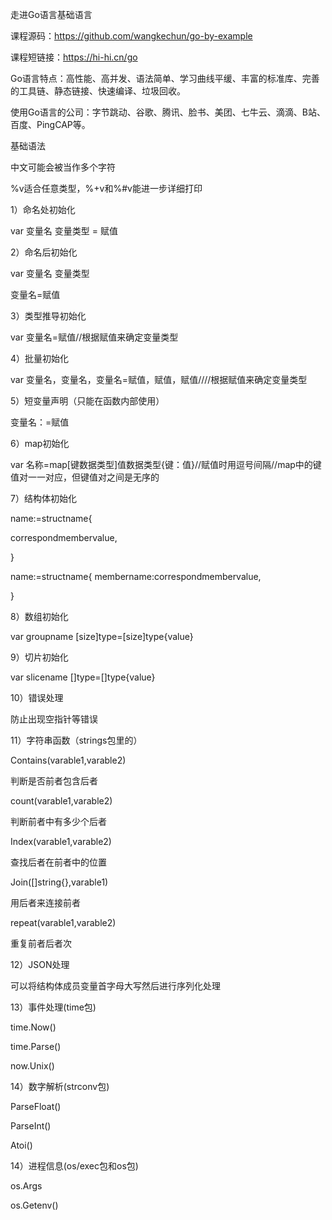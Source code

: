 走进Go语言基础语言

课程源码：https://github.com/wangkechun/go-by-example

课程短链接：https://hi-hi.cn/go

Go语言特点：高性能、高并发、语法简单、学习曲线平缓、丰富的标准库、完善的工具链、静态链接、快速编译、垃圾回收。

使用Go语言的公司：字节跳动、谷歌、腾讯、脸书、美团、七牛云、滴滴、B站、百度、PingCAP等。

基础语法

中文可能会被当作多个字符

%v适合任意类型，%+v和%#v能进一步详细打印

1）命名处初始化

var 变量名 变量类型 = 赋值

2）命名后初始化

var 变量名 变量类型

变量名=赋值

3）类型推导初始化

var 变量名=赋值//根据赋值来确定变量类型

4）批量初始化

var 变量名，变量名，变量名=赋值，赋值，赋值////根据赋值来确定变量类型

5）短变量声明（只能在函数内部使用）

变量名：=赋值

6）map初始化

var 名称=map[键数据类型]值数据类型{键：值}//赋值时用逗号间隔//map中的键值对一一对应，但键值对之间是无序的

7）结构体初始化

name:=structname{

correspondmembervalue,

}

name:=structname{
membername:correspondmembervalue,

}

8）数组初始化

var groupname [size]type=[size]type{value}

9）切片初始化

var slicename []type=[]type{value}

10）错误处理

防止出现空指针等错误

11）字符串函数（strings包里的）

Contains(varable1,varable2)

判断是否前者包含后者

count(varable1,varable2)

判断前者中有多少个后者

Index(varable1,varable2)

查找后者在前者中的位置

Join([]string{},varable1)

用后者来连接前者

repeat(varable1,varable2)

重复前者后者次

12）JSON处理

可以将结构体成员变量首字母大写然后进行序列化处理

13）事件处理(time包)

time.Now()

time.Parse()

now.Unix()

14）数字解析(strconv包)

ParseFloat()

ParseInt()

Atoi()

14）进程信息(os/exec包和os包)

os.Args

os.Getenv()

